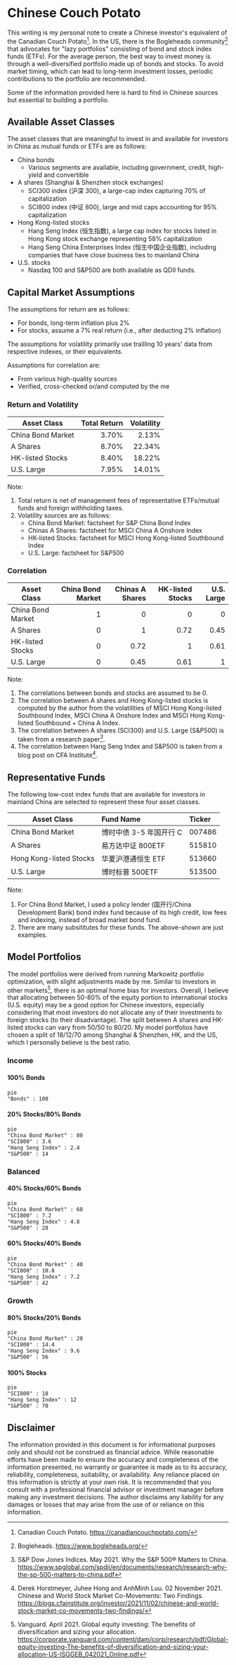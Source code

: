 # Chinese Couch Potato

This writing is my personal note to create a Chinese investor's equivalent of the Canadian Couch Potato[^1]. In the US, there is the Bogleheads community[^2] that advocates for "lazy portfolios" consisting of bond and stock index funds (ETFs). For the average person, the best way to invest money is through a well-diversified portfolio made up of bonds and stocks. To avoid market timing, which can lead to long-term investment losses, periodic contributions to the portfolio are recommended.

Some of the information provided here is hard to find in Chinese sources but essential to building a portfolio.

## Available Asset Classes

The asset classes that are meaningful to invest in and available for investors in China as mutual funds or ETFs are as follows:

- China bonds
  - Various segments are available, including government, credit, high-yield and convertible
- A shares (Shanghai & Shenzhen stock exchanges)
  - SCI300 index (沪深 300), a large-cap index capturing 70% of capitalization
  - SCI800 index (中证 800), large and mid caps accounting for 95% capitalization
- Hong Kong-listed stocks
  - Hang Seng Index (恒生指数), a large cap index for stocks listed in Hong Kong stock exchange representing 58% capitalization
  - Hang Seng China Enterprises Index (恒生中国企业指数), including companies that have close business ties to mainland China
- U.S. stocks
  - Nasdaq 100 and S&P500 are both available as QDII funds.

## Capital Market Assumptions

The assumptions for return are as follows:

- For bonds, long-term inflation plus 2%
- For stocks, assume a 7% real return (i.e., after deducting 2% inflation)

The assumptions for volatility primarily use trailling 10 years' data from respective indexes, or their equivalents.

Assumptions for correlation are:

- From various high-quality sources
- Verified, cross-checked or/and computed by the me

### Return and Volatility

| Asset Class       | Total Return | Volatility |
| ----------------- | -----------: | ---------: |
| China Bond Market |        3.70% |      2.13% |
| A Shares          |        8.70% |     22.34% |
| HK-listed Stocks  |        8.40% |     18.22% |
| U.S. Large        |        7.95% |     14.01% |

Note:

1. Total return is net of management fees of representative ETFs/mutual funds and foreign withholding taxes.
2. Volatility sources are as follows:
   - China Bond Market: factsheet for S&P China Bond Index
   - Chinas A Shares: factsheet for MSCI China A Onshore Index
   - HK-listed Stocks: factsheet for MSCI Hong Kong-listed Southbound Index
   - U.S. Large: factsheet for S&P500

### Correlation

| Asset Class       | China Bond Market | Chinas A Shares | HK-listed Stocks | U.S. Large |
| ----------------- | ----------------: | --------------: | ---------------: | ---------: |
| China Bond Market |                 1 |               0 |                0 |          0 |
| A Shares          |                 0 |               1 |             0.72 |       0.45 |
| HK-listed Stocks  |                 0 |            0.72 |                1 |       0.61 |
| U.S. Large        |                 0 |            0.45 |             0.61 |          1 |

Note:

1. The correlations between bonds and stocks are assumed to be 0.
2. The correlation between A shares and Hong Kong-listed stocks is computed by the author from the volatilities of MSCI Hong Kong-listed Southbound Index, MSCI China A Onshore Index and MSCI Hong Kong-listed Southbound + China A Index.
3. The correlation between A shares (SCI300) and U.S. Large (S&P500) is taken from a research paper[^3].
4. The correlation between Hang Seng Index and S&P500 is taken from a blog post on CFA Institute[^4].

## Representative Funds

The following low-cost index funds that are available for investors in mainland China are selected to represent these four asset classes.

| Asset Class             | Fund Name               | Ticker |
| ----------------------- | :---------------------- | :----- |
| China Bond Market       | 博时中债 3-5 年国开行 C | 007486 |
| A Shares                | 易方达中证 800ETF       | 515810 |
| Hong Kong-listed Stocks | 华夏沪港通恒生 ETF      | 513660 |
| U.S. Large              | 博时标普 500ETF         | 513500 |

Note:

1. For China Bond Market, I used a policy lender (国开行/China Development Bank) bond index fund because of its high credit, low fees and indexing, instead of broad market bond fund.
2. There are many subsititutes for these funds. The above-shown are just examples.

## Model Portfolios

The model portfolios were derived from running Markowitz portfolio optimization, with slight adjustments made by me. Similar to investors in other markets[^5], there is an optimal home bias for investors. Overall, I believe that allocating between 50-80% of the equity portion to international stocks (U.S. equity) may be a good option for Chinese investors, especially considering that most investors do not allocate any of their investments to foreign stocks (to their disadvantage). The split between A shares and HK-listed stocks can vary from 50/50 to 80/20. My model portfolios have chosen a split of 18/12/70 among Shanghai & Shenzhen, HK, and the US, which I personally believe is the best ratio.

### Income

#### 100% Bonds

```mermaid
pie
"Bonds" : 100
```

#### 20% Stocks/80% Bonds

```mermaid
pie
"China Bond Market" : 80
"SCI800" : 3.6
"Hang Seng Index" : 2.4
"S&P500" : 14
```

### Balanced

#### 40% Stocks/60% Bonds

```mermaid
pie
"China Bond Market" : 60
"SCI800" : 7.2
"Hang Seng Index" : 4.8
"S&P500" : 28
```

#### 60% Stocks/40% Bonds

```mermaid
pie
"China Bond Market" : 40
"SCI800" : 10.8
"Hang Seng Index" : 7.2
"S&P500" : 42
```

### Growth

#### 80% Stocks/20% Bonds

```mermaid
pie
"China Bond Market" : 20
"SCI800" : 14.4
"Hang Seng Index" : 9.6
"S&P500" : 56
```

#### 100% Stocks

```mermaid
pie
"SCI800" : 18
"Hang Seng Index" : 12
"S&P500" : 70
```

## Disclaimer

The information provided in this document is for informational purposes only and should not be construed as financial advice. While reasonable efforts have been made to ensure the accuracy and completeness of the information presented, no warranty or guarantee is made as to its accuracy, reliability, completeness, suitability, or availability. Any reliance placed on this information is strictly at your own risk. It is recommended that you consult with a professional financial advisor or investment manager before making any investment decisions. The author disclaims any liability for any damages or losses that may arise from the use of or reliance on this information.

[^1]: Canadian Couch Potato. https://canadiancouchpotato.com/
[^2]: Bogleheads. https://www.bogleheads.org/
[^3]:
    S&P Dow Jones Indices. May 2021. Why the S&P 500® Matters to
    China. https://www.spglobal.com/spdji/en/documents/research/research-why-the-sp-500-matters-to-china.pdf

[^4]:
    Derek Horstmeyer, Juhee Hong and AnhMinh Luu. 02 November 2021. Chinese and World Stock Market Co-Movements: Two Findings.
    https://blogs.cfainstitute.org/investor/2021/11/02/chinese-and-world-stock-market-co-movements-two-findings/

[^5]:
    Vanguard. April 2021. Global equity investing:
    The benefits of diversification
    and sizing your allocation. https://corporate.vanguard.com/content/dam/corp/research/pdf/Global-equity-investing-The-benefits-of-diversification-and-sizing-your-allocation-US-ISGGEB_042021_Online.pdf
